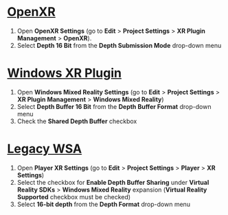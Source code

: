 # [OpenXR](#tab/openxr)
1)  Open **OpenXR Settings** (go to **Edit** > **Project Settings** > **XR Plugin Management** > **OpenXR**).
2) Select **Depth 16 Bit** from the **Depth Submission Mode** drop-down menu

# [Windows XR Plugin](#tab/winxr)
1)  Open **Windows Mixed Reality Settings** (go to **Edit** > **Project Settings** > **XR Plugin Management** > **Windows Mixed Reality**)
2) Select **Depth Buffer 16 Bit** from the **Depth Buffer Format** drop-down menu
2) Check the **Shared Depth Buffer** checkbox

# [Legacy WSA](#tab/wsa)
1)  Open **Player XR Settings** (go to **Edit** > **Project Settings** > **Player** > **XR Settings**)
2) Select the checkbox for **Enable Depth Buffer Sharing** under **Virtual Reality SDKs** > **Windows Mixed Reality** expansion (**Virtual Reality Supported** checkbox must be checked)
2) Select **16-bit depth** from the **Depth Format** drop-down menu
